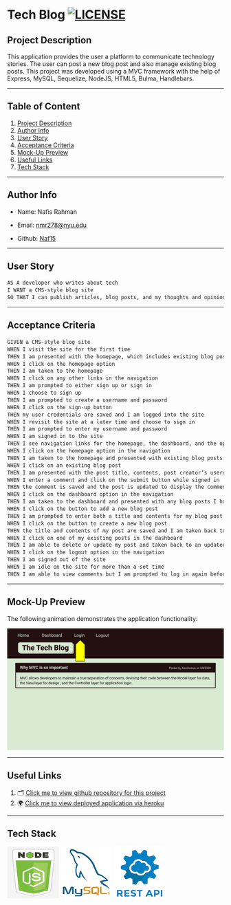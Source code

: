 # Tech Blog [![LICENSE](https://img.shields.io/badge/License-MIT-blue)](https://opensource.org/licenses/MIT)

## Project Description

This application provides the user a platform to communicate technology stories. The user can post a new blog post and also manage existing blog posts. This project was developed using a MVC framework with the help of Express, MySQL, Sequelize, NodeJS, HTML5, Bulma, Handlebars.

---

## Table of Content

1. [Project Description](https://github.com/Naf15/tech-blog#project-description)
2. [Author Info](https://github.com/Naf15/tech-blog#author-info)
3. [User Story](https://github.com/Naf15/tech-blog#user-story)
4. [Acceptance Criteria](https://github.com/Naf15/tech-blog#acceptance-criteria)
5. [Mock-Up Preview](https://github.com/Naf15/tech-blog#mock-up-preview)
6. [Useful Links](https://github.com/Naf15/tech-blog#useful-links)
7. [Tech Stack](https://github.com/Naf15/tech-blog#tech-stack)

---

## Author Info

- Name: Nafis Rahman

- Email: nmr278@nyu.edu

- Github: [Naf15](http://www.github.com/Naf15)

---

## User Story

```md
AS A developer who writes about tech
I WANT a CMS-style blog site
SO THAT I can publish articles, blog posts, and my thoughts and opinions
```

---

## Acceptance Criteria

```md
GIVEN a CMS-style blog site
WHEN I visit the site for the first time
THEN I am presented with the homepage, which includes existing blog posts if any have been posted; navigation links for the homepage and the dashboard; and the option to log in
WHEN I click on the homepage option
THEN I am taken to the homepage
WHEN I click on any other links in the navigation
THEN I am prompted to either sign up or sign in
WHEN I choose to sign up
THEN I am prompted to create a username and password
WHEN I click on the sign-up button
THEN my user credentials are saved and I am logged into the site
WHEN I revisit the site at a later time and choose to sign in
THEN I am prompted to enter my username and password
WHEN I am signed in to the site
THEN I see navigation links for the homepage, the dashboard, and the option to log out
WHEN I click on the homepage option in the navigation
THEN I am taken to the homepage and presented with existing blog posts that include the post title and the date created
WHEN I click on an existing blog post
THEN I am presented with the post title, contents, post creator’s username, and date created for that post and have the option to leave a comment
WHEN I enter a comment and click on the submit button while signed in
THEN the comment is saved and the post is updated to display the comment, the comment creator’s username, and the date created
WHEN I click on the dashboard option in the navigation
THEN I am taken to the dashboard and presented with any blog posts I have already created and the option to add a new blog post
WHEN I click on the button to add a new blog post
THEN I am prompted to enter both a title and contents for my blog post
WHEN I click on the button to create a new blog post
THEN the title and contents of my post are saved and I am taken back to an updated dashboard with my new blog post
WHEN I click on one of my existing posts in the dashboard
THEN I am able to delete or update my post and taken back to an updated dashboard
WHEN I click on the logout option in the navigation
THEN I am signed out of the site
WHEN I am idle on the site for more than a set time
THEN I am able to view comments but I am prompted to log in again before I can add, update, or delete comments
```

---

## Mock-Up Preview

The following animation demonstrates the application functionality:

![Animation cycles through signing into the app, clicking on buttons, and updating blog posts.](./assets/images-tech/tech-blog-demo.gif)

---

## Useful Links

1. 🗂 [Click me to view github repository for this project](https://github.com//tech-blonaf15g/)
2. 🌍 [Click me to view deployed application via heroku](https://tech-blog-22.herokuapp.com/)

---

## Tech Stack

![nodejs logo](./assets/images-tech/node-js.png)
![mysql logo](./assets/images-tech/mysql.png)
![rest logo](./assets/images-tech/restapi.png)




